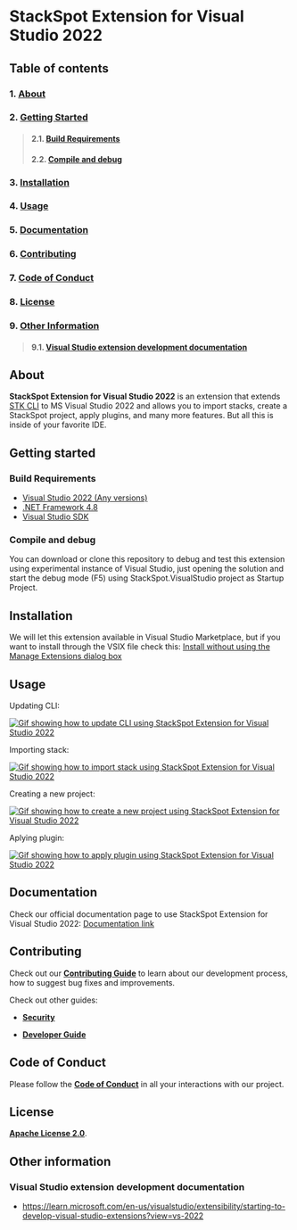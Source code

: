# StackSpot Extension for Visual Studio 2022

## **Table of contents**

### 1. [**About**](#about)
### 2. [**Getting Started**](#getting-started)
>#### 2.1. [**Build Requirements**](#build-requirements)
>#### 2.2. [**Compile and debug**](#compile-and-debug)
### 3. [**Installation**](#installation)
### 4. [**Usage**](#usage)
### 5. [**Documentation**](#documentation)
### 6. [**Contributing**](#contributing)
### 7. [**Code of Conduct**](#code-of-conduct)
### 8. [**License**](#license)
### 9. [**Other Information**](#other-information)
>#### 9.1. [**Visual Studio extension development documentation**](#visual-studio-extension-development-documentation)

## **About**

**StackSpot Extension for Visual Studio 2022** is an extension that extends [STK CLI](https://docs.stackspot.com/docs/stk-cli/) to MS Visual Studio 2022 and allows you to import stacks, create a StackSpot project, apply plugins, and many more features. But all this is inside of your favorite IDE.

## **Getting started**

### **Build Requirements**

- [Visual Studio 2022 (Any versions)](https://visualstudio.microsoft.com/pt-br/downloads/)
- [.NET Framework 4.8](https://dotnet.microsoft.com/en-us/download/dotnet-framework/net48)
- [Visual Studio SDK](https://learn.microsoft.com/en-us/visualstudio/extensibility/installing-the-visual-studio-sdk?view=vs-2022)

### **Compile and debug**

You can download or clone this repository to debug and test this extension using experimental instance of Visual Studio, just opening the solution and start the debug mode (F5) using StackSpot.VisualStudio project as Startup Project.

## **Installation**

We will let this extension available in Visual Studio Marketplace, but if you want to install through the VSIX file check this:
[Install without using the Manage Extensions dialog box](https://learn.microsoft.com/en-us/visualstudio/ide/finding-and-using-visual-studio-extensions?view=vs-2022#install-without-using-the-manage-extensions-dialog-box)

## **Usage**

Updating CLI:

<a href="https://raw.githubusercontent.com/stack-spot/stackspot-visualstudio/main/images/UpdatingCLI.gif" target="_blank"><img src="https://github.com/stack-spot/stackspot-visualstudio/blob/main/images/UpdatingCLI.gif" alt="Gif showing how to update CLI using StackSpot Extension for Visual Studio 2022" border="0" /></a>

Importing stack:

<a href="https://raw.githubusercontent.com/stack-spot/stackspot-visualstudio/main/images/ImportStack.gif" target="_blank"><img src="https://github.com/stack-spot/stackspot-visualstudio/blob/main/images/ImportStack.gif" alt="Gif showing how to import stack using StackSpot Extension for Visual Studio 2022" border="0" /></a>

Creating a new project:

<a href="https://raw.githubusercontent.com/stack-spot/stackspot-visualstudio/main/images/CreateProject.gif" target="_blank"><img src="https://github.com/stack-spot/stackspot-visualstudio/blob/main/images/CreateProject.gif" alt="Gif showing how to create a new project using StackSpot Extension for Visual Studio 2022" border="0" /></a>

Aplying plugin:

<a href="https://raw.githubusercontent.com/stack-spot/stackspot-visualstudio/main/images/ApplyPlugin.gif" target="_blank"><img src="https://github.com/stack-spot/stackspot-visualstudio/blob/main/images/ApplyPlugin.gif" alt="Gif showing how to apply plugin using StackSpot Extension for Visual Studio 2022" border="0" /></a>

## **Documentation**

Check our official documentation page to use StackSpot Extension for Visual Studio 2022:
[Documentation link](https://docs.stackspot.com/docs/extensions-for-ide//)

## **Contributing**

Check out our [**Contributing Guide**](https://github.com/stack-spot/stackspot-visualstudio/blob/main/CONTRIBUTING.md) to learn about our development process, how to suggest bug fixes and improvements.

Check out other guides:

- [**Security**](https://github.com/stack-spot/stackspot-visualstudio/blob/main/SECURITY.md)

- [**Developer Guide**](https://github.com/stack-spot/stackspot-visualstudio/blob/main/DEVELOPER_GUIDE.md)

## **Code of Conduct**
Please follow the [**Code of Conduct**](https://github.com/stack-spot/stackspot-visualstudio/blob/main/CODE_OF_CONDUCT.md) in all your interactions with our project.

## **License**
[**Apache License 2.0**](https://github.com/stack-spot/stackspot-visualstudio/blob/main/LICENSE).

## **Other information**

### **Visual Studio extension development documentation**

- https://learn.microsoft.com/en-us/visualstudio/extensibility/starting-to-develop-visual-studio-extensions?view=vs-2022